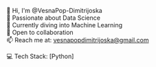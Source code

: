 👋 Hi, I'm @VesnaPop-Dimitrijoska   
👀 Passionate about Data Science    
🌱 Currently diving into Machine Learning    
💞️ Open to collaboration    
📫 Reach me at: vesnapopdimitrijoska@gmail.com    

💻 Tech Stack:
[Python]


<!---
VesnaPop-Dimitrijoska/VesnaPop-Dimitrijoska is a ✨ special ✨ repository because its `README.md` (this file) appears on your GitHub profile.
You can click the Preview link to take a look at your changes.
--->
